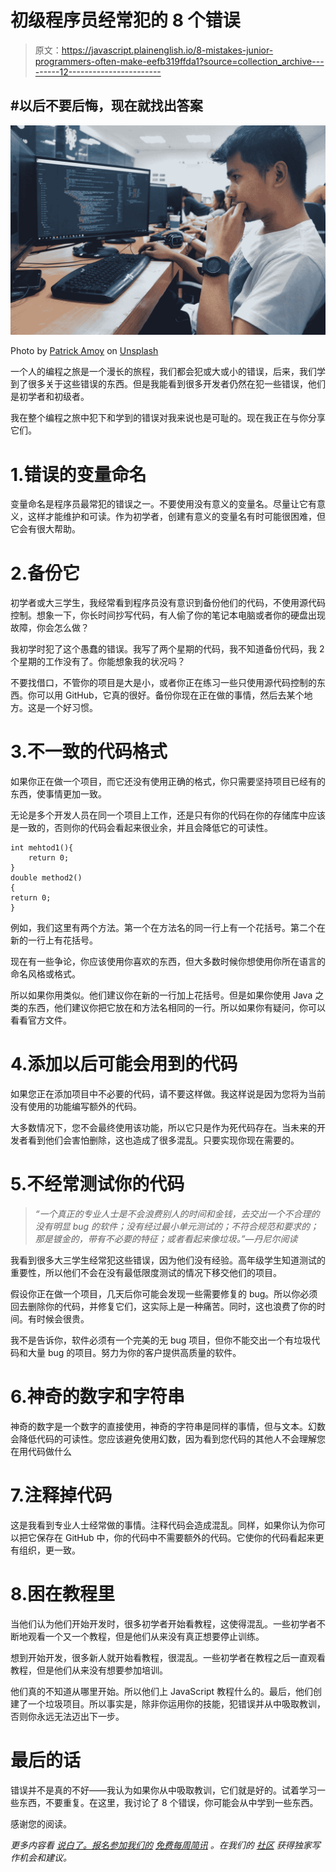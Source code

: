 # 初级程序员经常犯的 8 个错误

> 原文：<https://javascript.plainenglish.io/8-mistakes-junior-programmers-often-make-eefb319ffda1?source=collection_archive---------12----------------------->

## #以后不要后悔，现在就找出答案

![](img/96599c3ba01078e54f98eed44b4ada49.png)

Photo by [Patrick Amoy](https://unsplash.com/@napzphoto?utm_source=medium&utm_medium=referral) on [Unsplash](https://unsplash.com?utm_source=medium&utm_medium=referral)

一个人的编程之旅是一个漫长的旅程，我们都会犯或大或小的错误，后来，我们学到了很多关于这些错误的东西。但是我能看到很多开发者仍然在犯一些错误，他们是初学者和初级者。

我在整个编程之旅中犯下和学到的错误对我来说也是可耻的。现在我正在与你分享它们。

# 1.错误的变量命名

变量命名是程序员最常犯的错误之一。不要使用没有意义的变量名。尽量让它有意义，这样才能维护和可读。作为初学者，创建有意义的变量名有时可能很困难，但它会有很大帮助。

# 2.备份它

初学者或大三学生，我经常看到程序员没有意识到备份他们的代码，不使用源代码控制。想象一下，你长时间抄写代码，有人偷了你的笔记本电脑或者你的硬盘出现故障，你会怎么做？

我初学时犯了这个愚蠢的错误。我写了两个星期的代码，我不知道备份代码，我 2 个星期的工作没有了。你能想象我的状况吗？

不要找借口，不管你的项目是大是小，或者你正在练习一些只使用源代码控制的东西。你可以用 GitHub，它真的很好。备份你现在正在做的事情，然后去某个地方。这是一个好习惯。

# 3.不一致的代码格式

如果你正在做一个项目，而它还没有使用正确的格式，你只需要坚持项目已经有的东西，使事情更加一致。

无论是多个开发人员在同一个项目上工作，还是只有你的代码在你的存储库中应该是一致的，否则你的代码会看起来很业余，并且会降低它的可读性。

```
int mehtod1(){
    return 0;
}
double method2()
{
return 0;
}
```

例如，我们这里有两个方法。第一个在方法名的同一行上有一个花括号。第二个在新的一行上有花括号。

现在有一些争论，你应该使用你喜欢的东西，但大多数时候你想使用你所在语言的命名风格或格式。

所以如果你用类似。他们建议你在新的一行加上花括号。但是如果你使用 Java 之类的东西，他们建议你把它放在和方法名相同的一行。所以如果你有疑问，你可以看看官方文件。

# 4.添加以后可能会用到的代码

如果您正在添加项目中不必要的代码，请不要这样做。我这样说是因为您将为当前没有使用的功能编写额外的代码。

大多数情况下，您不会最终使用该功能，所以它只是作为死代码存在。当未来的开发者看到他们会害怕删除，这也造成了很多混乱。只要实现你现在需要的。

# 5.不经常测试你的代码

> *“一个真正的专业人士是不会浪费别人的时间和金钱，去交出一个不合理的没有明显 bug 的软件；没有经过最小单元测试的；不符合规范和要求的；那是镀金的，带有不必要的特征；或者看起来像垃圾。”—丹尼尔阅读*

我看到很多大三学生经常犯这些错误，因为他们没有经验。高年级学生知道测试的重要性，所以他们不会在没有最低限度测试的情况下移交他们的项目。

假设你正在做一个项目，几天后你可能会发现一些需要修复的 bug。所以你必须回去删除你的代码，并修复它们，这实际上是一种痛苦。同时，这也浪费了你的时间。有时候会很贵。

我不是告诉你，软件必须有一个完美的无 bug 项目，但你不能交出一个有垃圾代码和大量 bug 的项目。努力为你的客户提供高质量的软件。

# 6.神奇的数字和字符串

神奇的数字是一个数字的直接使用，神奇的字符串是同样的事情，但与文本。幻数会降低代码的可读性。您应该避免使用幻数，因为看到您代码的其他人不会理解您在用代码做什么

# 7.注释掉代码

这是我看到专业人士经常做的事情。注释代码会造成混乱。同样，如果你认为你可以把它保存在 GitHub 中，你的代码中不需要额外的代码。它使你的代码看起来更有组织，更一致。

# 8.困在教程里

当他们认为他们开始开发时，很多初学者开始看教程，这使得混乱。一些初学者不断地观看一个又一个教程，但是他们从来没有真正想要停止训练。

想到开始开发，很多新人就开始看教程，很混乱。一些初学者在教程之后一直观看教程，但是他们从来没有想要参加培训。

他们真的不知道从哪里开始。所以他们上 JavaScript 教程什么的。最后，他们创建了一个垃圾项目。所以事实是，除非你运用你的技能，犯错误并从中吸取教训，否则你永远无法迈出下一步。

# 最后的话

错误并不是真的不好——我认为如果你从中吸取教训，它们就是好的。试着学习一些东西，不要重复。在这里，我讨论了 8 个错误，你可能会从中学到一些东西。

感谢您的阅读。

*更多内容看* [*说白了。报名参加我们的*](http://plainenglish.io/) [*免费每周简讯*](http://newsletter.plainenglish.io/) *。在我们的* [*社区*](https://discord.gg/GtDtUAvyhW) *获得独家写作机会和建议。*